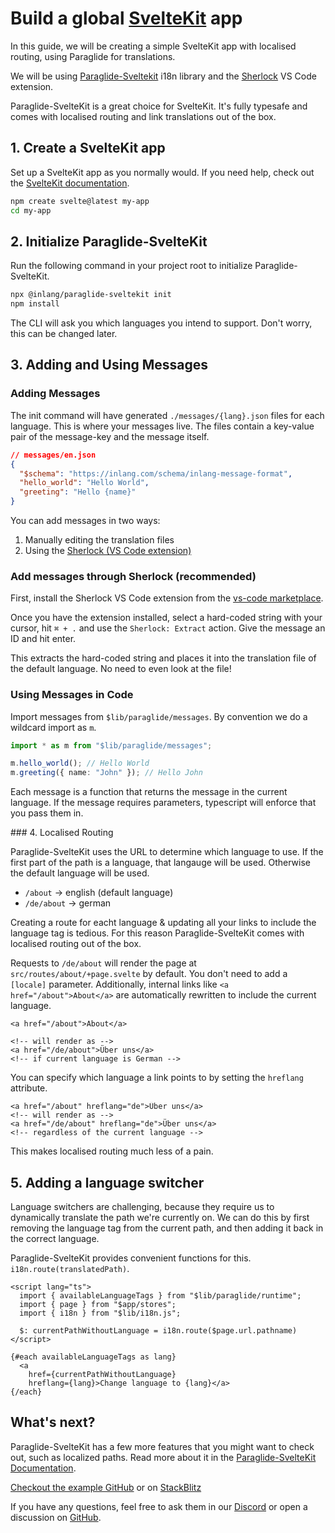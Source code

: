# Build a global [SvelteKit](https://kit.svelte.dev) app

In this guide, we will be creating a simple SvelteKit app with localised routing, using Paraglide for translations.

We will be using [Paraglide-Sveltekit](https://inlang.com/m/dxnzrydw/paraglide-sveltekit-i18n) i18n library and the [Sherlock](https://inlang.com/m/r7kp499g/app-inlang-ideExtension) VS Code extension.

Paraglide-SvelteKit is a great choice for SvelteKit. It's fully typesafe and comes with localised routing and link translations out of the box.

## 1. Create a SvelteKit app

Set up a SvelteKit app as you normally would. If you need help, check out the [SvelteKit documentation](https://kit.svelte.dev/docs/creating-a-project).

```bash
npm create svelte@latest my-app
cd my-app
```

## 2. Initialize Paraglide-SvelteKit

Run the following command in your project root to initialize Paraglide-SvelteKit.

```bash
npx @inlang/paraglide-sveltekit init
npm install
```

The CLI will ask you which languages you intend to support. Don't worry, this can be changed later.

## 3. Adding and Using Messages

### Adding Messages

The init command will have generated `./messages/{lang}.json` files for each language. This is where your messages live. The files contain a key-value pair of the message-key and the message itself.

```json
// messages/en.json
{
  "$schema": "https://inlang.com/schema/inlang-message-format",
  "hello_world": "Hello World",
  "greeting": "Hello {name}"
}
```

You can add messages in two ways:

1. Manually editing the translation files
2. Using the [Sherlock (VS Code extension)](https://inlang.com/m/r7kp499g/app-inlang-ideExtension)

### Add messages through Sherlock (recommended)

First, install the Sherlock VS Code extension from the [vs-code marketplace](https://marketplace.visualstudio.com/items?itemName=inlang.vs-code-extension).

Once you have the extension installed, select a hard-coded string with your cursor, hit `⌘ + .` and use the `Sherlock: Extract` action. Give the message an ID and hit enter.

This extracts the hard-coded string and places it into the translation file of the default language. No need to even look at the file!

### Using Messages in Code

Import messages from `$lib/paraglide/messages`. By convention we do a wildcard import as `m`.

```ts
import * as m from "$lib/paraglide/messages";

m.hello_world(); // Hello World
m.greeting({ name: "John" }); // Hello John
```

Each message is a function that returns the message in the current language. If the message requires parameters, typescript will enforce that you pass them in.

### 4. Localised Routing

Paraglide-SvelteKit uses the URL to determine which language to use. If the first part of the path is a language, that langauge will be used. Otherwise the default language will be used.

- `/about` → english (default language)
- `/de/about` → german

Creating a route for eacht language & updating all your links to include the language tag is tedious. For this reason Paraglide-SvelteKit comes with localised routing out of the box.

Requests to `/de/about` will render the page at `src/routes/about/+page.svelte` by default. You don't need to add a `[locale]` parameter. Additionally, internal links like `<a href="/about">About</a>` are automatically rewritten to include the current language.

```svelte
<a href="/about">About</a>

<!-- will render as -->
<a href="/de/about">Über uns</a>
<!-- if current language is German -->
```

You can specify which language a link points to by setting the `hreflang` attribute.

```svelte
<a href="/about" hreflang="de">Über uns</a>
<!-- will render as -->
<a href="/de/about" hreflang="de">Über uns</a>
<!-- regardless of the current language -->
```

This makes localised routing much less of a pain.

## 5. Adding a language switcher

Language switchers are challenging, because they require us to dynamically translate the path we're currently on. We can do this by first removing the language tag from the current path, and then adding it back in the correct language.

Paraglide-SvelteKit provides convenient functions for this. `i18n.route(translatedPath)`.

```svelte
<script lang="ts">
  import { availableLanguageTags } from "$lib/paraglide/runtime";
  import { page } from "$app/stores";
  import { i18n } from "$lib/i18n.js";

  $: currentPathWithoutLanguage = i18n.route($page.url.pathname)
</script>

{#each availableLanguageTags as lang}
  <a
  	href={currentPathWithoutLanguage}
	hreflang={lang}>Change language to {lang}</a>
{/each}
```

## What's next?

Paraglide-SvelteKit has a few more features that you might want to check out, such as localized paths. Read more about it in the [Paraglide-SvelteKit Documentation](https://inlang.com/m/dxnzrydw/paraglide-sveltekit-i18n).

[Checkout the example GitHub](https://github.com/opral/monorepo/tree/main/inlang/source-code/paraglide/paraglide-sveltekit/example) or on [StackBlitz](https://stackblitz.com/~/github.com/lorissigrist/paraglide-sveltekit-example)

If you have any questions, feel free to ask them in our [Discord](https://discord.gg/CNPfhWpcAa) or open a discussion on [GitHub](https://github.com/opral/monorepo/discussions).
